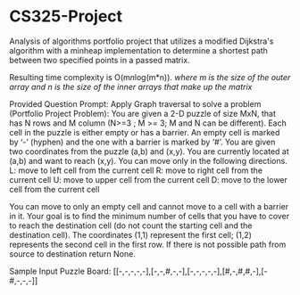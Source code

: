 # CS325-Project
Analysis of algorithms portfolio project that utilizes a modified Dijkstra's algorithm with a minheap implementation to determine a shortest path between two specified points in a passed matrix.

Resulting time complexity is O(m*n*log(m*n)).
_where m is the size of the outer array and n is the size of the inner arrays that make up the matrix_

Provided Question Prompt:
Apply Graph traversal to solve a problem (Portfolio Project Problem):
You are given a 2-D puzzle of size MxN, that has N rows and M column (N>=3 ; M >= 3; M and N can be different). Each cell in the puzzle is either empty or has a barrier. An empty cell is marked by ‘-’ (hyphen) and the one with a barrier is marked by ‘#’. You are given two coordinates from the puzzle (a,b) and (x,y). You are currently located at (a,b) and want to reach (x,y). You can move only in the following directions.
  L: move to left cell from the current cell
  R: move to right cell from the current cell
  U: move to upper cell from the current cell
  D: move to the lower cell from the current cell

You can move to only an empty cell and cannot move to a cell with a barrier in it. Your goal is to find the minimum number of cells that you have to cover to reach the destination cell (do not count the starting cell and the destination cell). The coordinates (1,1) represent the first cell; (1,2) represents the second cell in the first row. If there is not possible path from source to destination return None.

Sample Input Puzzle Board: [[-,-,-,-,-],[-,-,#,-,-],[-,-,-,-,-],[#,-,#,#,-],[-#,-,-,-]]
